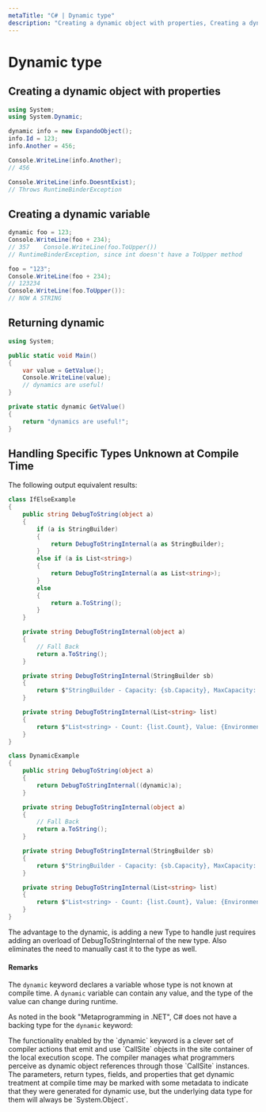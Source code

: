 ```yaml
---
metaTitle: "C# | Dynamic type"
description: "Creating a dynamic object with properties, Creating a dynamic variable, Returning dynamic, Handling Specific Types Unknown at Compile Time"
---
```


# Dynamic type



## Creating a dynamic object with properties


```cs
using System;
using System.Dynamic;

dynamic info = new ExpandoObject();
info.Id = 123;
info.Another = 456;

Console.WriteLine(info.Another);
// 456

Console.WriteLine(info.DoesntExist);
// Throws RuntimeBinderException

```



## Creating a dynamic variable


```cs
dynamic foo = 123;
Console.WriteLine(foo + 234);
// 357    Console.WriteLine(foo.ToUpper())
// RuntimeBinderException, since int doesn't have a ToUpper method

foo = "123";
Console.WriteLine(foo + 234);
// 123234
Console.WriteLine(foo.ToUpper()):
// NOW A STRING

```



## Returning dynamic


```cs
using System;

public static void Main()
{
    var value = GetValue();
    Console.WriteLine(value);
    // dynamics are useful!
}

private static dynamic GetValue()
{
    return "dynamics are useful!";
}

```



## Handling Specific Types Unknown at Compile Time


The following output equivalent results:

```cs
class IfElseExample
{
    public string DebugToString(object a)
    {
        if (a is StringBuilder)
        {
            return DebugToStringInternal(a as StringBuilder);
        }
        else if (a is List<string>)
        {
            return DebugToStringInternal(a as List<string>);
        }
        else
        {
            return a.ToString();
        }
    }

    private string DebugToStringInternal(object a)
    {
        // Fall Back
        return a.ToString();
    }

    private string DebugToStringInternal(StringBuilder sb)
    {
        return $"StringBuilder - Capacity: {sb.Capacity}, MaxCapacity: {sb.MaxCapacity}, Value: {sb.ToString()}";
    }

    private string DebugToStringInternal(List<string> list)
    {
        return $"List<string> - Count: {list.Count}, Value: {Environment.NewLine + "\t" + string.Join(Environment.NewLine + "\t", list.ToArray())}";
    }
}

class DynamicExample
{
    public string DebugToString(object a)
    {
        return DebugToStringInternal((dynamic)a);
    }

    private string DebugToStringInternal(object a)
    {
        // Fall Back
        return a.ToString();
    }

    private string DebugToStringInternal(StringBuilder sb)
    {
        return $"StringBuilder - Capacity: {sb.Capacity}, MaxCapacity: {sb.MaxCapacity}, Value: {sb.ToString()}";
    }

    private string DebugToStringInternal(List<string> list)
    {
        return $"List<string> - Count: {list.Count}, Value: {Environment.NewLine + "\t" + string.Join(Environment.NewLine + "\t", list.ToArray())}";
    }
}

```

The advantage to the dynamic, is adding a new Type to handle just requires adding an overload of DebugToStringInternal of the new type.  Also eliminates the need to manually cast it to the type as well.



#### Remarks


The `dynamic` keyword declares a variable whose type is not known at compile time. A `dynamic` variable can contain any value, and the type of the value can change during runtime.

As noted in the book "Metaprogramming in .NET", C# does not have a backing type for the `dynamic` keyword:

> 
<p>The functionality enabled by the `dynamic` keyword is a clever set of compiler actions that emit and use `CallSite` objects in the site container of the local execution scope. The compiler manages what programmers perceive as dynamic object
references through those `CallSite` instances.  The parameters, return types, fields, and properties that get dynamic treatment at compile time may be marked with some metadata to indicate that they were generated for dynamic use, but the underlying data type for them will always be `System.Object`.</p>


